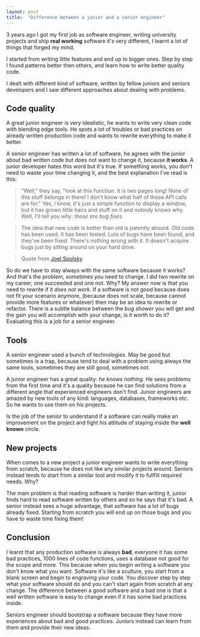 ```yaml
---
layout: post
title:  "Difference between a junior and a senior engineer"
---
```


3 years ago I got my first job as software engineer, writing university projects and ship **real working**
software it's very different, I learnt a lot of things that forged my mind.

I started from writing little features and end up to bigger ones. Step by step I found patterns better then others, and learn how to write better quality code.

I dealt with different kind of software, written by fellow juniors and seniors developers and I saw different approaches about dealing with problems.

## Code quality

A great junior engineer is very idealistic, he wants to write very clean code with blending edge tools. He spots a lot of troubles or bad practices on already written production code and wants to rewrite everything to make it better.

A senior engineer has written a lot of software, he agrees with the junior about bad written code but does not want to change it, because **it works**. A junior developer hates this word but it's true. If something works, you don't need to waste your time changing it, and the best explanation I've read is this:

> "Well," they say, "look at this function. It is two pages long! None of this stuff belongs in there! I don't know what half of these API calls are for." Yes, I know, it's just a simple function to display a window, but it has grown little hairs and stuff on it and nobody knows why. Well, I'll tell you why: *those are bug fixes*

> The idea that new code is better than old is patently absurd. Old code has been used. It has been tested. Lots of bugs have been found, and they've been fixed. There's nothing wrong with it. It doesn't acquire bugs just by sitting around on your hard drive.

> Quote from [Joel Spolsky](http://www.joelonsoftware.com/articles/fog0000000069.html)

So do we have to stay always with the same software because it works? And that's the problem, sometimes you need to change. I did two rewrite on my career, one succeeded and one not. Why? My answer now is that you need to rewrite if it *does not work*. If a software is not good because does not fit your scenario anymore, (because does not scale, because cannot provide more features or whatever) then may be an idea to rewrite or refactor. There is a subtle balance between the *bug shower* you will get and the gain you will accomplish with your change, is it worth to do it? Evaluating this is a job for a senior engineer.

## Tools

A senior engineer used a bunch of technologies. May be good but sometimes is a trap, because tend to deal with a problem using always the same tools, sometimes they are still good, sometimes not.

A junior engineer has a great quality: *he knows nothing*. He sees problems from the first time and it's a quality because he can find solutions from a different angle that experienced engineers don't find. Junior engineers are amazed by new tools of any kind: languages, databases, frameworks etc. So he wants to use them on his projects.

Is the job of the senior to understand if a software can really make an improvement on the project and fight his attitude of staying inside the **well known** circle.

## New projects

When comes to a new project a junior engineer wants to write everything from scratch, because he does not like any similar projects around. Seniors instead tends to start from a similar tool and modify it to fullfill required needs. Why?

The main problem is that reading software is harder than writing it, junior finds hard to read software written by others and so he says that it's bad. A senior instead sees a huge advantage, that software has a lot of bugs already fixed. Starting from scratch you will end up on those bugs and you have to waste time fixing them!

## Conclusion

I learnt that any production software is always **bad**, everyone it has some bad practices, 1000 lines of code functions, uses a database not good for the scope and more. This because when you begin writing a software you don't know what you want. Software it's like a sculture, you start from a blank screen and begin to engraving your code. You discover step by step what your software should do and you can't start again from scratch at any change. The difference between a good software and a bad one is that a well written software is easy to change even if it has some bad practices inside.

Seniors engineer should bootstrap a software because they have more experiences about bad and good practices. Juniors instead can learn from them and provide their new ideas.